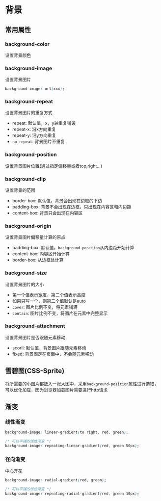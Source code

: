 # 背景

## 常用属性

### background-color

设置背景颜色

### background-image 

设置背景图片

```css
background-image: url(xxx);
```

### background-repeat

设置背景图片的重复方式

- repeat: 默认值，x，y轴重复铺设
- repeat-x: 沿x方向重复
- repeat-y: 沿y方向重复
- `no-repeat`: 背景图片不重复

### background-position

设置背景图片位置(通过指定偏移量或者top,right...)

### background-clip

设置背景的范围

- border-box: 默认值，背景会出现在边框的下边
- padding-box: 背景不会出现在边框，只出现在内容区和内边距
- content-box: 背景只会出现在内容区

### background-origin

设置背景图片偏移量计算的原点

- padding-box: 默认值，`background-position`从内边距开始计算
- content-box: 内容区开始计算
- border-box: 从边框处计算

### background-size

设置背景图片的大小

- 第一个值表示宽度，第二个值表示高度
- 如果只写一个，则第二个值默认是auto
- `cover`: 图片比例不变，将元素铺满
- `contain`: 图片比例不变，将图片在元素中完整显示

### background-attachment

设置背景图片是否跟随元素移动

- scorll: 默认值，背景图片跟随元素移动
- fixed: 背景固定在页面中，不会随元素移动

## 雪碧图(CSS-Sprite)

将所需要的小图片都放入一张大图中，采用`background-position`属性进行选取，可以优化加载，因为浏览器加载图片需要进行http请求

## 渐变

### 线性渐变

```css
background-image: linear-gradient(to right, red, green);

/* 可以平铺的线性渐变 */
background-image: repeating-linear-gradient(red, green 50px);
```

### 径向渐变

中心开花

```css
background-image: radial-gradient(red, green);

/* 可以平铺的线性渐变 */
background-image: repeating-radial-gradient(red, green 10px);
```